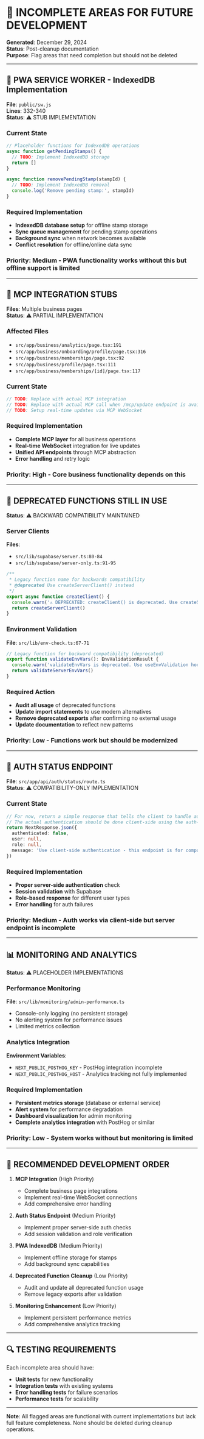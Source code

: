 # 🚧 INCOMPLETE AREAS FOR FUTURE DEVELOPMENT

**Generated**: December 29, 2024  
**Status**: Post-cleanup documentation  
**Purpose**: Flag areas that need completion but should not be deleted

---

## 📱 PWA SERVICE WORKER - IndexedDB Implementation

**File**: `public/sw.js`  
**Lines**: 332-340  
**Status**: ⚠️ STUB IMPLEMENTATION

### Current State
```javascript
// Placeholder functions for IndexedDB operations
async function getPendingStamps() {
  // TODO: Implement IndexedDB storage
  return []
}

async function removePendingStamp(stampId) {
  // TODO: Implement IndexedDB removal
  console.log('Remove pending stamp:', stampId)
}
```

### Required Implementation
- **IndexedDB database setup** for offline stamp storage
- **Sync queue management** for pending stamp operations
- **Background sync** when network becomes available
- **Conflict resolution** for offline/online data sync

### Priority: **Medium** - PWA functionality works without this but offline support is limited

---

## 🏢 MCP INTEGRATION STUBS

**Files**: Multiple business pages  
**Status**: ⚠️ PARTIAL IMPLEMENTATION

### Affected Files
- `src/app/business/analytics/page.tsx:191`
- `src/app/business/onboarding/profile/page.tsx:316`
- `src/app/business/memberships/page.tsx:92`
- `src/app/business/profile/page.tsx:111`
- `src/app/business/memberships/[id]/page.tsx:117`

### Current State
```typescript
// TODO: Replace with actual MCP integration
// TODO: Replace with actual MCP call when /mcp/update endpoint is available
// TODO: Setup real-time updates via MCP WebSocket
```

### Required Implementation
- **Complete MCP layer** for all business operations
- **Real-time WebSocket** integration for live updates
- **Unified API endpoints** through MCP abstraction
- **Error handling** and retry logic

### Priority: **High** - Core business functionality depends on this

---

## 🔧 DEPRECATED FUNCTIONS STILL IN USE

**Status**: ⚠️ BACKWARD COMPATIBILITY MAINTAINED

### Server Clients
**Files**: 
- `src/lib/supabase/server.ts:80-84`
- `src/lib/supabase/server-only.ts:91-95`

```typescript
/**
 * Legacy function name for backwards compatibility
 * @deprecated Use createServerClient() instead
 */
export async function createClient() {
  console.warn('⚠️ DEPRECATED: createClient() is deprecated. Use createServerClient() instead.')
  return createServerClient()
}
```

### Environment Validation
**File**: `src/lib/env-check.ts:67-71`

```typescript
// Legacy function for backward compatibility (deprecated)
export function validateEnvVars(): EnvValidationResult {
  console.warn('validateEnvVars is deprecated. Use useEnvValidation hook instead.')
  return validateServerEnvVars()
}
```

### Required Action
- **Audit all usage** of deprecated functions
- **Update import statements** to use modern alternatives
- **Remove deprecated exports** after confirming no external usage
- **Update documentation** to reflect new patterns

### Priority: **Low** - Functions work but should be modernized

---

## 🔐 AUTH STATUS ENDPOINT

**File**: `src/app/api/auth/status/route.ts`  
**Status**: ⚠️ COMPATIBILITY-ONLY IMPLEMENTATION

### Current State
```typescript
// For now, return a simple response that tells the client to handle auth
// The actual authentication should be done client-side using the auth-protection.ts
return NextResponse.json({
  authenticated: false,
  user: null,
  role: null,
  message: 'Use client-side authentication - this endpoint is for compatibility only'
})
```

### Required Implementation
- **Proper server-side authentication** check
- **Session validation** with Supabase
- **Role-based response** for different user types
- **Error handling** for auth failures

### Priority: **Medium** - Auth works via client-side but server endpoint is incomplete

---

## 📊 MONITORING AND ANALYTICS

**Status**: ⚠️ PLACEHOLDER IMPLEMENTATIONS

### Performance Monitoring
**File**: `src/lib/monitoring/admin-performance.ts`  
- Console-only logging (no persistent storage)
- No alerting system for performance issues
- Limited metrics collection

### Analytics Integration
**Environment Variables**: 
- `NEXT_PUBLIC_POSTHOG_KEY` - PostHog integration incomplete
- `NEXT_PUBLIC_POSTHOG_HOST` - Analytics tracking not fully implemented

### Required Implementation
- **Persistent metrics storage** (database or external service)
- **Alert system** for performance degradation
- **Dashboard visualization** for admin monitoring
- **Complete analytics integration** with PostHog or similar

### Priority: **Low** - System works without but monitoring is limited

---

## 🎯 RECOMMENDED DEVELOPMENT ORDER

1. **MCP Integration** (High Priority)
   - Complete business page integrations
   - Implement real-time WebSocket connections
   - Add comprehensive error handling

2. **Auth Status Endpoint** (Medium Priority)
   - Implement proper server-side auth checks
   - Add session validation and role verification

3. **PWA IndexedDB** (Medium Priority)
   - Implement offline storage for stamps
   - Add background sync capabilities

4. **Deprecated Function Cleanup** (Low Priority)
   - Audit and update all deprecated function usage
   - Remove legacy exports after validation

5. **Monitoring Enhancement** (Low Priority)
   - Implement persistent performance metrics
   - Add comprehensive analytics tracking

---

## 🔍 TESTING REQUIREMENTS

Each incomplete area should have:
- **Unit tests** for new functionality
- **Integration tests** with existing systems
- **Error handling tests** for failure scenarios
- **Performance tests** for scalability

---

**Note**: All flagged areas are functional with current implementations but lack full feature completeness. None should be deleted during cleanup operations.